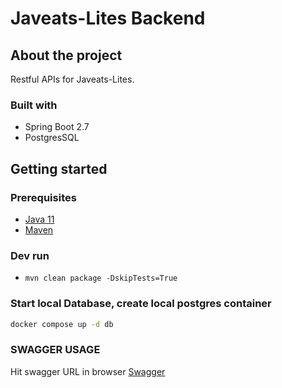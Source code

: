 # Javeats-Lites Backend

## About the project
Restful APIs for Javeats-Lites.

### Built with
- Spring Boot 2.7
- PostgresSQL

## Getting started

### Prerequisites
- [Java 11](https://openjdk.java.net/)
- [Maven](https://maven.apache.org/)

### Dev run
- `mvn clean package -DskipTests=True`

### Start local Database, create local postgres container
```sh 
docker compose up -d db
```


### SWAGGER USAGE
Hit swagger URL in browser
[Swagger](http://localhost:9090/swagger-ui/index.html)






